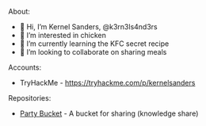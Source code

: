 About:
- 👋 Hi, I’m Kernel Sanders, @k3rn3ls4nd3rs
- 👀 I’m interested in chicken
- 🌱 I’m currently learning the KFC secret recipe
- 💞️ I’m looking to collaborate on sharing meals

Accounts:
* TryHackMe - https://tryhackme.com/p/kernelsanders

Repositories:
* [Party Bucket](k3rn3ls4nd3rs/partybucket) - A bucket for sharing (knowledge share)

<!---
k3rn3ls4nd3rs/k3rn3ls4nd3rs is a ✨ special ✨ repository because its `README.md` (this file) appears on your GitHub profile.
You can click the Preview link to take a look at your changes.
--->
